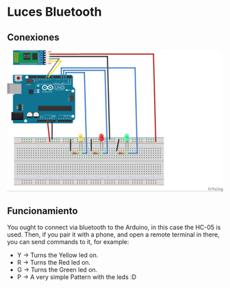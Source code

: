 # Luces Bluetooth

## Conexiones

![Conexion Luces Bluetooth](BluetoothLuces.png)

## Funcionamiento

You ought to connect via bluetooth to the Arduino, in this case the HC-05 is used.
Then, if you pair it with a phone, and open a remote terminal in there, you can send commands to it, for example:

- Y -> Turns the Yellow led on.
- R -> Turns the Red led on.
- G -> Turns the Green led on.
- P -> A very simple Pattern with the leds :D
